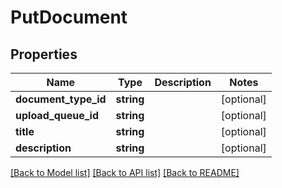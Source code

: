 # PutDocument

## Properties
Name | Type | Description | Notes
------------ | ------------- | ------------- | -------------
**document_type_id** | **string** |  | [optional] 
**upload_queue_id** | **string** |  | [optional] 
**title** | **string** |  | [optional] 
**description** | **string** |  | [optional] 

[[Back to Model list]](../README.md#documentation-for-models) [[Back to API list]](../README.md#documentation-for-api-endpoints) [[Back to README]](../README.md)


